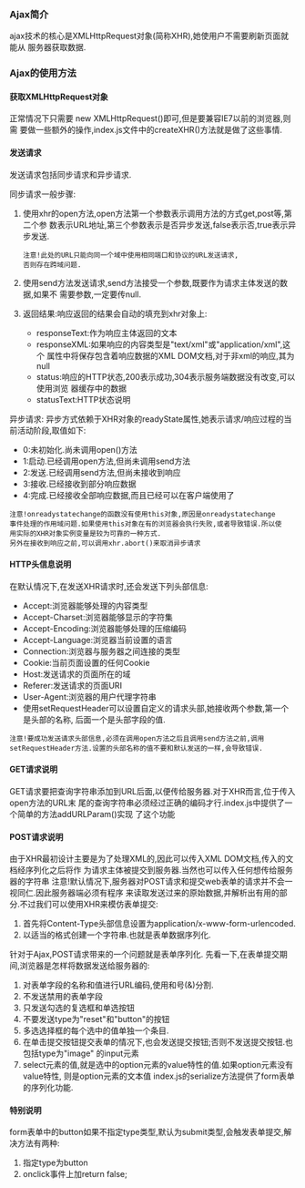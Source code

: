 ### Ajax简介

ajax技术的核心是XMLHttpRequest对象(简称XHR),她使用户不需要刷新页面就能从
服务器获取数据.

### Ajax的使用方法

#### 获取XMLHttpRequest对象

  正常情况下只需要 new XMLHttpRequest()即可,但是要兼容IE7以前的浏览器,则需
要做一些额外的操作,index.js文件中的createXHR()方法就是做了这些事情.

#### 发送请求

发送请求包括同步请求和异步请求.

同步请求一般步骤:
1. 使用xhr的open方法,open方法第一个参数表示调用方法的方式get,post等,第二个参
数表示URL地址,第三个参数表示是否异步发送,false表示否,true表示异步发送.

       注意!此处的URL只能向同一个域中使用相同端口和协议的URL发送请求,
       否则存在跨域问题.
    
2. 使用send方法发送请求,send方法接受一个参数,既要作为请求主体发送的数据,如果不
需要参数,一定要传null.
3. 返回结果:响应返回的结果会自动的填充到xhr对象上:
   * responseText:作为响应主体返回的文本
   * responseXML:如果响应的内容类型是"text/xml"或"application/xml",这个
     属性中将保存包含着响应数据的XML DOM文档,对于非xml的响应,其为null
   * status:响应的HTTP状态,200表示成功,304表示服务端数据没有改变,可以使用浏览
     器缓存中的数据
   * statusText:HTTP状态说明
   
异步请求:
异步方式依赖于XHR对象的readyState属性,她表示请求/响应过程的当前活动阶段,取值如下:
   * 0:未初始化.尚未调用open()方法
   * 1:启动.已经调用open方法,但尚未调用send方法
   * 2:发送.已经调用send方法,但尚未接收到响应
   * 3:接收.已经接收到部分响应数据
   * 4:完成.已经接收全部响应数据,而且已经可以在客户端使用了
   
    注意!onreadystatechange的函数没有使用this对象,原因是onreadystatechange
    事件处理的作用域问题.如果使用this对象在有的浏览器会执行失败,或者导致错误.所以使
    用实际的XHR对象实例变量是较为可靠的一种方式.
    另外在接收到响应之前,可以调用xhr.abort()来取消异步请求

#### HTTP头信息说明

在默认情况下,在发送XHR请求时,还会发送下列头部信息:
   * Accept:浏览器能够处理的内容类型
   * Accept-Charset:浏览器能够显示的字符集
   * Accept-Encoding:浏览器能够处理的压缩编码
   * Accept-Language:浏览器当前设置的语言
   * Connection:浏览器与服务器之间连接的类型
   * Cookie:当前页面设置的任何Cookie
   * Host:发送请求的页面所在的域
   * Referer:发送请求的页面URI
   * User-Agent:浏览器的用户代理字符串
   * 使用setRequestHeader可以设置自定义的请求头部,她接收两个参数,第一个是头部的名称,
     后面一个是头部字段的值.
      
    注意!要成功发送请求头部信息,必须在调用open方法之后且调用send方法之前,调用
    setRequestHeader方法.设置的头部名称的值不要和默认发送的一样,会导致错误.
    
#### GET请求说明

GET请求要把查询字符串添加到URL后面,以便传给服务器.对于XHR而言,位于传入open方法的URL末
尾的查询字符串必须经过正确的编码才行.index.js中提供了一个简单的方法addURLParam()实现
了这个功能

#### POST请求说明

由于XHR最初设计主要是为了处理XML的,因此可以传入XML DOM文档,传入的文档经序列化之后将作
为请求主体被提交到服务器.当然也可以传入任何想传给服务器的字符串
注意!默认情况下,服务器对POST请求和提交web表单的请求并不会一视同仁.因此服务器端必须有程序
来读取发送过来的原始数据,并解析出有用的部分.不过我们可以使用XHR来模仿表单提交:
 1. 首先将Content-Type头部信息设置为application/x-www-form-urlencoded.
 2. 以适当的格式创建一个字符串.也就是表单数据序列化.

针对于Ajax,POST请求带来的一个问题就是表单序列化.
先看一下,在表单提交期间,浏览器是怎样将数据发送给服务器的:
 1. 对表单字段的名称和值进行URL编码,使用和号(&)分割.
 2. 不发送禁用的表单字段
 3. 只发送勾选的复选框和单选按钮
 4. 不要发送type为"reset"和"button"的按钮
 5. 多选选择框的每个选中的值单独一个条目.
 6. 在单击提交按钮提交表单的情况下,也会发送提交按钮;否则不发送提交按钮.也包括type为"image"
    的input元素
 7. select元素的值,就是选中的option元素的value特性的值.如果option元素没有value特性,
    则是option元素的文本值
index.js的serialize方法提供了form表单的序列化功能.

#### 特别说明
form表单中的button如果不指定type类型,默认为submit类型,会触发表单提交,解决方法有两种:
 1. 指定type为button
 2. onclick事件上加return false;